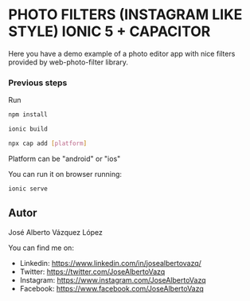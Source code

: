 # PHOTO FILTERS (INSTAGRAM LIKE STYLE) IONIC 5 + CAPACITOR

Here you have a demo example of a photo editor app with nice filters provided by web-photo-filter library.

### Previous steps

Run

```bash
npm install

ionic build

npx cap add [platform]

```

Platform can be "android" or "ios"

You can run it on browser running:

```
ionic serve
```

## Autor

José Alberto Vázquez López

You can find me on: 
- Linkedin: https://www.linkedin.com/in/josealbertovazq/
- Twitter: https://twitter.com/JoseAlbertoVazq
- Instagram: https://www.instagram.com/JoseAlbertoVazq
- Facebook: https://www.facebook.com/JoseAlbertoVazq